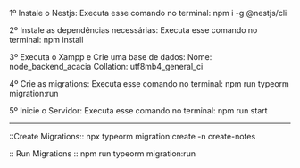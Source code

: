 1º Instale o Nestjs:
 Executa esse comando no terminal: npm i -g @nestjs/cli

2º Instale as dependências necessárias:
  Executa esse comando no terminal: npm install

3º Executa o Xampp e Crie uma base de dados:
  Nome: node_backend_acacia
  Collation: utf8mb4_general_ci
  
4º Crie as migrations:
  Executa esse comando no terminal: npm run typeorm migration:run
  
5º Inicie o Servidor:
  Executa esse comando no terminal: npm run start



----------------------------------------------------------------------------------------------------------
::Create Migrations::
npx typeorm migration:create -n create-notes

:: Run Migrations ::
npm run typeorm migration:run

